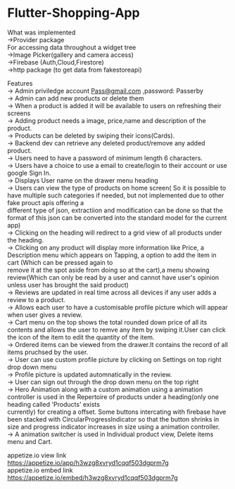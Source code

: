 # Flutter-Shopping-App


What was implemented  
->Provider package  
For accessing data throughout a widget tree  
->Image Picker(gallery and camera access)  
->Firebase (Auth,Cloud,Firestore)  
->http package (to get data from fakestoreapi)  

Features  
-> Admin priviledge account Pass@gmail.com ,password: Passerby  
-> Admin can add new products or delete them  
-> When a product is added it will be available to users on refreshing their screens  
-> Adding product needs a image, price,name and description of the product.  
-> Products can be deleted by swiping their icons(Cards).  
-> Backend dev can retrieve any deleted product/remove any added product.   
-> Users need to have a password of minimum length 6 characters.  
-> Users have a choice to use a email to create/login to their account or use google Sign In.  
-> Displays User name on the drawer menu heading  
-> Users can view the type of products on home screen( So it is possible to have multiple such categories if needed, but not implemented due to other fake prouct apis offering a   
different type of json, extractiion and modification can be done so that the format of this json can be converted into the standard model for the current app)  
-> Clicking on the heading will redirect to a grid view of all products under the heading.  
-> Clicking on any product will display more information like Price, a Description menu which appears on Tapping, a option to add the item in cart (Which can be pressed again to  
remove it at the spot aside from doing so at the cart),a menu showing review(Which can only be read by a user and cannot have user's opinion unless user has brought the said product)  
-> Reviews are updated in real time across all devices if any user adds a review to a product.  
-> Allows each user to have a customisable profile picture which will appear when user gives a review.   
-> Cart menu on the top shows the total rounded down price of all its contents and allows the user to remve any item by swiping it.User can click the icon of the item to edit the   quantity of the item.  
-> Ordered items can be viewed from the drawer.It contains the record of all items pruchsed by the user.  
-> User can use custom profile picture by clicking on Settings on top right drop down menu    
-> Profile picture is updated automnatically in the review.  
-> User can sign out through the drop down menu on the top right  
-> Hero Animation along with a custom animation using a animation controller is used in the Repertoire of products under a heading(only one heading called 'Products' exists  
currently) for creating a offset. Some buttons intercating with firebase have been stacked with CircularProgressIndicator so that the button shrinks in size and progress indicator   increases in size using a animation controller.  
-> A animation switcher is used in Individual product view, Delete items menu and Cart.  

appetize.io view link https://appetize.io/app/h3wzg8xvryd1cqqf503dgprm7g  
appetize.io embed link https://appetize.io/embed/h3wzg8xvryd1cqqf503dgprm7g  
